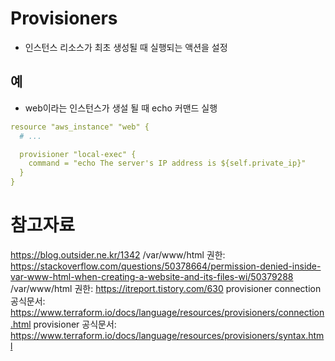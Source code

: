 # Provisioners
* 인스턴스 리소스가 최초 생성될 때 실행되는 액션을 설정

## 예
* web이라는 인스턴스가 생설 될 때 echo 커맨드 실행
```yaml
resource "aws_instance" "web" {
  # ...

  provisioner "local-exec" {
    command = "echo The server's IP address is ${self.private_ip}"
  }
}
```

# 참고자료
https://blog.outsider.ne.kr/1342
/var/www/html 권한: https://stackoverflow.com/questions/50378664/permission-denied-inside-var-www-html-when-creating-a-website-and-its-files-wi/50379288
/var/www/html 권한: https://itreport.tistory.com/630
provisioner connection 공식문서: https://www.terraform.io/docs/language/resources/provisioners/connection.html
provisioner 공식문서: https://www.terraform.io/docs/language/resources/provisioners/syntax.html